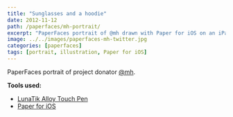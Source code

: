 ```yaml
---
title: "Sunglasses and a hoodie"
date: 2012-11-12
path: /paperfaces/mh-portrait/
excerpt: "PaperFaces portrait of @mh drawn with Paper for iOS on an iPad."
image: ../../images/paperfaces-mh-twitter.jpg
categories: [paperfaces]
tags: [portrait, illustration, Paper for iOS]
---
```


PaperFaces portrait of project donator [@mh](https://twitter.com/mh).

**Tools used:**

- [LunaTik Alloy Touch Pen](https://www.amazon.com/gp/product/B00821TR7G/ref=as_li_ss_tl?ie=UTF8&tag=mademist-20&linkCode=as2&camp=1789&creative=390957&creativeASIN=B00821TR7G)
- [Paper for iOS](https://paper.bywetransfer.com/)
